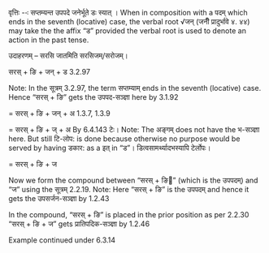 




वृत्तिः --ः सप्तम्यन्त उपपदे जनेर्भूते डः स्यात् । When in composition with a पदम् which ends in the seventh (locative) case, the verbal root √जन् (जनीँ प्रादुर्भावे ४. ४४) may take the the affix “ड” provided the verbal root is used to denote an action in the past tense.


उदाहरणम् – सरसि जातमिति सरसिजम्/सरोजम्।


सरस् + ङि + जन् + ड 3.2.97

Note: In the सूत्रम् 3.2.97, the term सप्तम्याम् ends in the seventh (locative) case. Hence “सरस् + ङि” gets the उपपद-सञ्ज्ञा here by 3.1.92

= सरस् + ङि + जन् + अ 1.3.7, 1.3.9

= सरस् + ङि + ज् + अ By 6.4.143 टेः। Note: The अङ्गम् does not have the भ-सञ्ज्ञा here. But still टि-लोप: is done because otherwise no purpose would be served by having डकार: as a इत् in “ड”। डित्वसामर्थ्यादभस्यापि टेर्लोपः।

= सरस् + ङि + ज


Now we form the compound between “सरस् + ङि” (which is the उपपदम्) and “ज” using the सूत्रम् 2.2.19. Note: Here “सरस् + ङि” is the उपपदम् and hence it gets the उपसर्जन-सञ्ज्ञा by 1.2.43

In the compound, “सरस् + ङि” is placed in the prior position as per 2.2.30
“सरस् + ङि + ज” gets प्रातिपदिक-सञ्ज्ञा by 1.2.46


Example continued under 6.3.14

